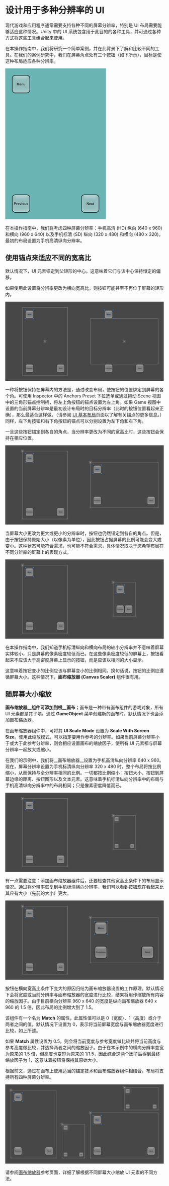 # 设计用于多种分辨率的 UI

现代游戏和应用程序通常需要支持各种不同的屏幕分辨率，特别是 UI 布局需要能够适应这种情况。Unity 中的 UI 系统包含用于此目的的各种工具，并可通过各种方式将这些工具组合起来使用。

在本操作指南中，我们将研究一个简单案例，并在此背景下了解和比较不同的工具。在我们的案例研究中，我们在屏幕角点处有三个按钮（如下所示），目标是使这种布局适应各种分辨率。

![](../uploads/Main/UI_MultiResBase.png) 

在本操作指南中，我们将考虑四种屏幕分辨率：手机高清 (HD) 纵向 (640 x 960) 和横向 (960 x 640) 以及手机标清 (SD) 纵向 (320 x 480) 和横向 (480 x 320)。最初的布局设置为手机高清纵向分辨率。

## 使用锚点来适应不同的宽高比

默认情况下，UI 元素锚定到父矩形的中心。这意味着它们与该中心保持恒定的偏移。

如果使用此设置将分辨率更改为横向宽高比，则按钮可能甚至不再位于屏幕的矩形内。

![](../uploads/Main/UI_MultiResCenter.png) 

一种将按钮保持在屏幕内的方法是，通过改变布局，使按钮的位置绑定到屏幕的各个角。可使用 Inspector 中的 Anchors Preset 下拉选单或通过拖动 Scene 视图中的三角形锚点控制柄，将左上角按钮的锚点设置为左上角。如果 Game 视图中设置的当前屏幕分辨率是最初设计布局时的目标分辨率（此时的按钮位置看起来正确），那么最适合这样做。（请参阅 [UI 基本布局](UIBasicLayout.html)页面以了解有关锚点的更多信息。）同样，左下角按钮和右下角按钮的锚点可以分别设置为左下角和右下角。

一旦这些按钮锚定到各自的角点，当分辨率更改为不同的宽高比时，这些按钮会保持在相应位置。

![](../uploads/Main/UI_MultiResCorners.png) 

当屏幕大小更改为更大或更小的分辨率时，按钮也仍然锚定到各自的角点。但是，由于按钮保持原始大小（以像素为单位），因此按钮占据屏幕的比例可能会变大或变小。这种状态可能符合需求，也可能不符合需求，具体情况取决于您希望布局在不同分辨率的屏幕上的表现方式。

![](../uploads/Main/UI_MultiResSizeChange.png) 

在本操作指南中，我们知道手机标清纵向和横向布局的较小分辨率并不意味着屏幕实体较小，只是屏幕的像素密度较低而已。在这些像素密度较低的屏幕上，按钮看起来不应该大于高密度屏幕上显示的按钮，而是应该以相同的大小显示。

这意味着按钮变小的比例应该与屏幕变小的比例相同。换句话说，按钮的比例应遵循屏幕大小。这种情况下，__画布缩放器 (Canvas Scaler)__ 组件很有用。

## 随屏幕大小缩放

__画布缩放器__组件可添加到根__画布__；画布是一种带有画布组件的游戏对象，所有 UI 元素都是其子项。通过 __GameObject__ 菜单创建新的画布时，默认情况下也会添加画布缩放器。

在画布缩放器组件中，可将其 __UI Scale Mode__ 设置为 __Scale With Screen Size__。使用此缩放模式，可以指定要用作参考的分辨率。如果当前屏幕分辨率小于或大于此参考分辨率，则会相应设置画布的缩放因子，使所有 UI 元素都与屏幕分辨率一起放大或缩小。

在我们的示例中，我们将__画布缩放器__设置为手机高清纵向分辨率 640 x 960。现在，屏幕分辨率设置为手机标清纵向分辨率 320 x 480 时，整个布局将按比例缩小，从而保持与全分辨率相同的比例。一切都按比例缩小：按钮大小、按钮到屏幕边缘的距离、按钮图形以及文本元素。这意味着手机标清纵向分辨率中的布局与手机高清纵向分辨率中的布局相同；只是像素密度降低而已。

![](../uploads/Main/UI_MultiResReferenceResolution.png) 

有一点需要注意：添加画布缩放器组件后，还要检查其他宽高比条件下的布局显示情况。通过将分辨率恢复到手机标清横向分辨率，我们可以看到按钮现在看起来比其应有大小（先前的大小）更大。

![](../uploads/Main/UI_MultiResLandscapeWrongScaling.png) 

按钮在横向宽高比条件下变大的原因归结为画布缩放器设置的工作原理。默认情况下会将宽度或当前分辨率与画布缩放器的宽度进行比较，结果将用作缩放所有内容的缩放因子。由于目前横向分辨率 960 x 640 的宽度是纵向画布缩放器 640 x 960 的 1.5 倍，因此布局的比例增大到了 1.5。

该组件有一个名为 __Match__ 的属性，此属性值可以是 0（宽度）、1（高度）或介于两者之间的值。默认情况下设置为 0，表示将当前屏幕宽度与画布缩放器宽度进行比较，如上所述。

如果 __Match__ 属性设置为 0.5，则会将当前宽度与参考宽度做比较并将当前高度与参考高度做比较，并选择两者之间的缩放因子。由于在本示例中的横向分辨率变宽为原来的 1.5 倍，但高度也变短为原来的 1/1.5，因此综合这两个因子后得到最终缩放因子为 1，这意味着按钮将保持其原始大小。

根据前文，通过在画布上使用适当的锚定技术和画布缩放器组件相结合，布局将支持所有四种屏幕分辨率。

![](../uploads/Main/UI_MultiResAllResolutions.png) 

请参阅[画布缩放器](script-CanvasScaler.html)参考页面，详细了解根据不同屏幕大小缩放 UI 元素的不同方法。
